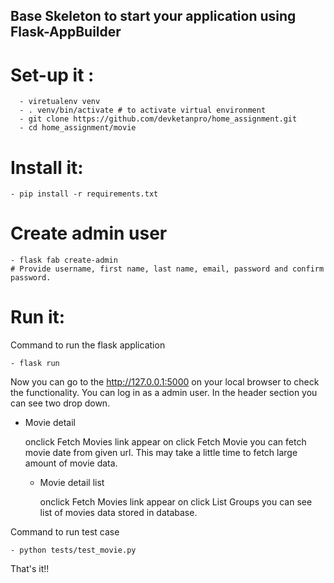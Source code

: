 Base Skeleton to start your application using Flask-AppBuilder
--------------------------------------------------------------

# Set-up it :
```
  - viretualenv venv
  - . venv/bin/activate # to activate virtual environment
  - git clone https://github.com/devketanpro/home_assignment.git
  - cd home_assignment/movie
```
# Install it:
```
- pip install -r requirements.txt
```

# Create admin user
```
- flask fab create-admin
# Provide username, first name, last name, email, password and confirm password.

```

# Run it:

Command to run the flask application
```
- flask run
```
Now you can go to the http://127.0.0.1:5000 on your local browser to check the functionality. 
You can log in as a admin user. In the header section you can see two drop down.
- Movie detail
 
    onclick Fetch Movies link appear on click Fetch Movie you can fetch movie date from given url.
    This may take a little time to fetch large amount of movie data.
  - Movie detail list

    onclick Fetch Movies link appear on click List Groups you can see list of movies data stored in database.


Command to  run test case
```
- python tests/test_movie.py
```
That's it!!
